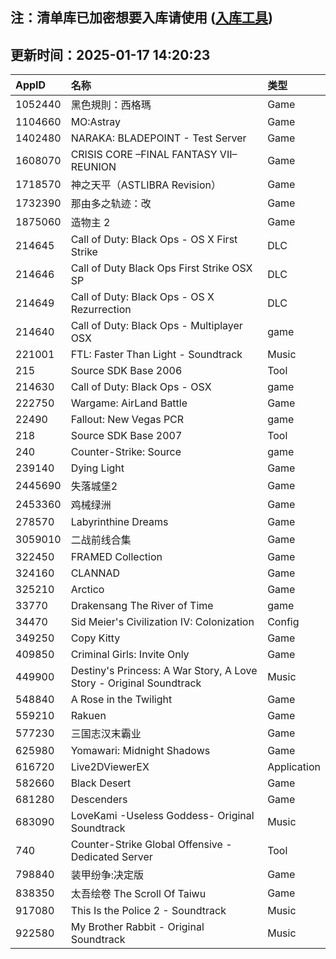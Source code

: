 ## 注：清单库已加密想要入库请使用 ([入库工具](https://github.com/BlankTMing/ManifestAutoUpdate/releases))

## 更新时间：2025-01-17 14:20:23
| AppID | 名称 | 类型  |
| :-------------------- | :----------------------------- | :----------- |
| 1052440 | 黑色規則：西格瑪| Game |
| 1104660 | MO:Astray| Game |
| 1402480 | NARAKA: BLADEPOINT - Test Server| Game |
| 1608070 | CRISIS CORE –FINAL FANTASY VII– REUNION| Game |
| 1718570 | 神之天平（ASTLIBRA Revision）| Game |
| 1732390 | 那由多之轨迹：改| Game |
| 1875060 | 造物主 2| Game |
| 214645 | Call of Duty: Black Ops - OS X First Strike| DLC |
| 214646 | Call of Duty Black Ops First Strike OSX SP| DLC |
| 214649 | Call of Duty: Black Ops - OS X Rezurrection| DLC |
| 214640 | Call of Duty: Black Ops - Multiplayer OSX| game |
| 221001 | FTL: Faster Than Light - Soundtrack| Music |
| 215 | Source SDK Base 2006| Tool |
| 214630 | Call of Duty: Black Ops - OSX| game |
| 222750 | Wargame: AirLand Battle| Game |
| 22490 | Fallout: New Vegas PCR| game |
| 218 | Source SDK Base 2007| Tool |
| 240 | Counter-Strike: Source| game |
| 239140 | Dying Light| Game |
| 2445690 | 失落城堡2| Game |
| 2453360 | 鸡械绿洲| Game |
| 278570 | Labyrinthine Dreams| Game |
| 3059010 | 二战前线合集| Game |
| 322450 | FRAMED Collection| Game |
| 324160 | CLANNAD| Game |
| 325210 | Arctico| Game |
| 33770 | Drakensang The River of Time| game |
| 34470 | Sid Meier's Civilization IV: Colonization| Config |
| 349250 | Copy Kitty| Game |
| 409850 | Criminal Girls: Invite Only| Game |
| 449900 | Destiny's Princess: A War Story, A Love Story - Original Soundtrack| Music |
| 548840 | A Rose in the Twilight| Game |
| 559210 | Rakuen| Game |
| 577230 | 三国志汉末霸业| Game |
| 625980 | Yomawari: Midnight Shadows| Game |
| 616720 | Live2DViewerEX| Application |
| 582660 | Black Desert| Game |
| 681280 | Descenders| Game |
| 683090 | LoveKami -Useless Goddess- Original Soundtrack| Music |
| 740 | Counter-Strike Global Offensive - Dedicated Server| Tool |
| 798840 | 装甲纷争:决定版| Game |
| 838350 | 太吾绘卷 The Scroll Of Taiwu| Game |
| 917080 | This Is the Police 2 - Soundtrack| Music |
| 922580 | My Brother Rabbit - Original Soundtrack| Music |
